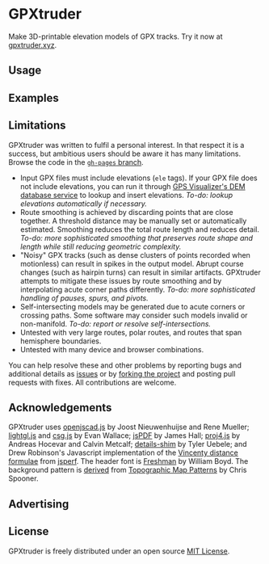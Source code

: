 # GPXtruder

Make 3D-printable elevation models of GPX tracks. Try it now at [gpxtruder.xyz](http://gpxtruder.xyz/).

## Usage

## Examples

## Limitations

GPXtruder was written to fulfil a personal interest. In that respect it is a success, but ambitious users should be aware it has many limitations. Browse the code in the [`gh-pages` branch](https://github.com/anoved/gpxtruder/tree/gh-pages).

- Input GPX files must include elevations (`ele` tags). If your GPX file does not include elevations, you can run it through [GPS Visualizer's DEM database service](http://www.gpsvisualizer.com/elevation) to lookup and insert elevations. *To-do: lookup elevations automatically if necessary.*
- Route smoothing is achieved by discarding points that are close together. A threshold distance may be manually set or automatically estimated. Smoothing reduces the total route length and reduces detail. *To-do: more sophisticated smoothing that preserves route shape and length while still reducing geometric complexity.*
- "Noisy" GPX tracks (such as dense clusters of points recorded when motionless) can result in spikes in the output model. Abrupt course changes (such as hairpin turns) can result in similar artifacts. GPXtruder attempts to mitigate these issues by route smoothing and by interpolating acute corner paths differently. *To-do: more sophisticated handling of pauses, spurs, and pivots.*
- Self-intersecting models may be generated due to acute corners or crossing paths. Some software may consider such models invalid or non-manifold. *To-do: report or resolve self-intersections.*
- Untested with very large routes, polar routes, and routes that span hemisphere boundaries.
- Untested with many device and browser combinations.

You can help resolve these and other problems by reporting bugs and additional details as [issues](https://github.com/anoved/gpxtruder/issues) or by [forking the project](https://github.com/anoved/gpxtruder/fork) and posting pull requests with fixes. All contributions are welcome.

## Acknowledgements

GPXtruder uses [openjscad.js](https://github.com/Spiritdude/OpenJSCAD.org) by Joost Nieuwenhuijse and Rene Mueller; [lightgl.js](http://github.com/evanw/lightgl.js/) and [csg.js](https://github.com/evanw/csg.js/) by Evan Wallace; [jsPDF](https://github.com/MrRio/jsPDF) by James Hall; [proj4.js](https://github.com/proj4js/proj4js) by Andreas Hocevar and Calvin Metcalf; [details-shim](https://github.com/tyleruebele/details-shim) by Tyler Uebele; and Drew Robinson's Javascript implementation of the [Vincenty distance formulae](http://jsperf.com/vincenty-vs-haversine-distance-calculations) from [jsperf](https://github.com/mathiasbynens/jsperf.com). The header font is [Freshman](http://www.dafont.com/freshman.font) by William Boyd. The background pattern is [derived](http://blog.spoongraphics.co.uk/terms-of-use) from [Topographic Map Patterns](http://blog.spoongraphics.co.uk/freebies/8-free-seamless-vector-topographic-map-patterns) by Chris Spooner.

## Advertising

## License

GPXtruder is freely distributed under an open source [MIT License](http://opensource.org/licenses/MIT).
